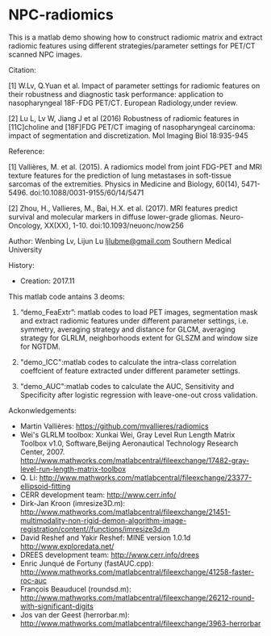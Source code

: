 # NPC-radiomics
This is a matlab demo showing how to construct radiomic matrix and extract radiomic features using different strategies/parameter 
settings for PET/CT scanned NPC images. 

Citation: 

[1] W.Lv, Q.Yuan et al. Impact of parameter settings for radiomic features on their robustness and diagnostic task performance: application to nasopharyngeal 18F-FDG PET/CT. European Radiology,under review.

[2] Lu L, Lv W, Jiang J et al (2016) Robustness of radiomic features in [11C]choline and [18F]FDG PET/CT imaging of nasopharyngeal carcinoma: impact of segmentation and discretization. Mol Imaging Biol 18:935-945

Reference:

[1] Vallières, M. et al. (2015). A radiomics model from joint FDG-PET and MRI texture features for the prediction of lung metastases in soft-tissue sarcomas of the extremities. Physics in Medicine and Biology, 60(14), 5471-5496. doi:10.1088/0031-9155/60/14/5471

[2] Zhou, H., Vallieres, M., Bai, H.X. et al. (2017). MRI features predict survival and molecular markers in diffuse lower-grade gliomas. Neuro-Oncology, XX(XX), 1-10. doi:10.1093/neuonc/now256

Author: Wenbing Lv, Lijun Lu <ljlubme@gmail.com>
Southern Medical University

History:
- Creation: 2017.11

This matlab code antains 3 deoms:

1. “demo_FeaExtr”: matlab codes to load PET images, segmentation mask and extract radiomic features under different parameter settings, i.e. symmetry, averaging strategy and distance for GLCM,  averaging strategy for GLRLM, neighborhoods extent for GLSZM and window size for NGTDM.

2. "demo_ICC":matlab codes to calculate the intra-class correlation coeffcient of feature extracted under different parameter settings.

3. "demo_AUC":matlab codes to calculate the AUC, Sensitivity and Specificity after logistic regression with leave-one-out cross validation.

Ackonwledgements:
- Martin Vallières: https://github.com/mvallieres/radiomics
- Wei's GLRLM toolbox: Xunkai Wei, Gray Level Run Length Matrix Toolbox
  v1.0, Software,Beijing Aeronautical Technology Research Center, 2007.
  <http://www.mathworks.com/matlabcentral/fileexchange/17482-gray-level-run-length-matrix-toolbox>
- Q. Li: <http://www.mathworks.com/matlabcentral/fileexchange/23377-ellipsoid-fitting>
- CERR development team: <http://www.cerr.info/>
- Dirk-Jan Kroon (imresize3D.m): <http://www.mathworks.com/matlabcentral/fileexchange/21451-multimodality-non-rigid-demon-algorithm-image-registration/content//functions/imresize3d.m>
- David Reshef and Yakir Reshef: MINE version 1.0.1d <http://www.exploredata.net/> 
- DREES development team: <http://www.cerr.info/drees>
- Enric Junqué de Fortuny (fastAUC.cpp): <http://www.mathworks.com/matlabcentral/fileexchange/41258-faster-roc-auc>
- François Beauducel (roundsd.m): <http://www.mathworks.com/matlabcentral/fileexchange/26212-round-with-significant-digits>
- Jos van der Geest (herrorbar.m): <http://www.mathworks.com/matlabcentral/fileexchange/3963-herrorbar> 

